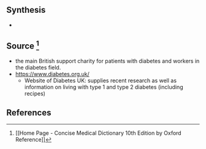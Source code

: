 ## Synthesis
- 
## Source [^1]
- the main British support charity for patients with diabetes and workers in the diabetes field.
- https://www.diabetes.org.uk/
	- Website of Diabetes UK: supplies recent research as well as information on living with type 1 and type 2 diabetes (including recipes)
## References

[^1]: [[Home Page - Concise Medical Dictionary 10th Edition by Oxford Reference]]